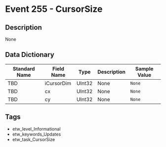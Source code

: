# Event 255 - CursorSize

## Description
None

## Data Dictionary
|Standard Name|Field Name|Type|Description|Sample Value|
|---|---|---|---|---|
|TBD|iCursorDim|UInt32|None|`None`|
|TBD|cx|UInt32|None|`None`|
|TBD|cy|UInt32|None|`None`|

## Tags
* etw_level_Informational
* etw_keywords_Updates
* etw_task_CursorSize